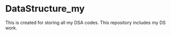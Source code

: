 # DataStructure_my
This is created for storing all my DSA codes. This repository includes my DS work.
